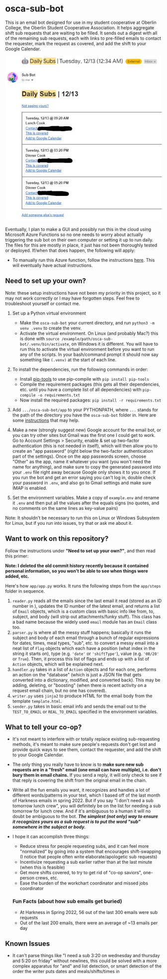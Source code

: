 # osca-sub-bot
This is an email bot designed for use in my student cooperative at Oberlin College, the Oberlin Student Cooperative Association. It helps aggregate shift sub requests that are waiting to be filled. It sends out a digest with all of the remaining sub requests, each with links to pre-filled emails to contact the requester, mark the request as covered, and add the shift to your Google Calendar.

![Example of a sub bot email](example_email.jpg)

Eventually, I plan to make a GUI and possibly run this in the cloud using Microsoft Azure Functions so no one needs to worry about actually triggering the sub bot on their own computer or setting it up to run daily. The files for this are mostly in place, it just has not been thoroughly tested or deployed. If/when that does happen, the following will apply:
- To manually run this Azure function, follow the instructions [here](https://docs.microsoft.com/en-us/azure/azure-functions/functions-manually-run-non-http). This will eventually have actual instructions.

## Need to set up your own?
Note: these setup instructions have not been my priority in this project, so it may not work correctly or I may have forgotten steps. Feel free to troubleshoot yourself or contact me.
1. Set up a Python virtual environment
    - Make the `osca-sub-bot` your current directory, and run `python3 -m venv .venv` to create the venv.
    - Activate the virtual environment. On Linux (and probably Mac?) this is done with `source /example/path/osca-sub-bot/.venv/bin/activate`, on Windows it is different. You will have to run this to activate the virtual environment before you want to run any of the scripts. In your bash/command prompt it should now say something like `(.venv)` at the start of each line.


2. To install the dependencies, run the following commands in order:
    - Install [pip-tools](https://github.com/jazzband/pip-tools) to use pip-compile with `pip install pip-tools`
    - Compile the requirement packages (this gets all their dependencies, etc. until you have a complete list of all dependencies) with `pip-compile -o requirements.txt`
    - Now install the required packages: `pip install -r requirements.txt`

3. Add `.../osca-sub-bot/app` to your PYTHONPATH, where `...` stands for the path of the directory you have the `osca-sub-bot` folder in. Here are some [instructions](https://bic-berkeley.github.io/psych-214-fall-2016/using_pythonpath.html#if-you-are-on-a-mac) that may help.

4. Make a new (strongly suggest new) Google account for the email bot, or you can try other sites but Gmail was the first one I could get to work. Go to Account Settings > Security, enable & set up two-factor authentication (this is not needed in itself), which will then allow you to create an "app password" (right below the two-factor authentication part of the settings). Once on the app passwords screen, choose "Other" as the app, name it whatever you want (you won't need the name for anything), and make sure to copy the generated password into your `.env` file right away because Google only shows it to you once. If you run the bot and get an error saying you can't log in, double check your password in `.env`, and also go to Gmail settings and make sure IMAP is enabled.

5. Set the environment variables. Make a copy of `example.env` and rename it `.env` and then put all the values after the equals signs (no quotes, and no comments on the same lines as key-value pairs)


Note: It shouldn't be necessary to run this on Linux or Windows Subsystem for Linux, but if you run into issues, try that or ask me about it.

## Want to work on this repository?
Follow the instructions under **"Need to set up your own?"**, and then read this primer:

**Note: I deleted the old commit history recently because it contained personal information, so you won't be able to see when things were added, etc.**

Here's how `app/app.py` works. It runs the following steps from the `app/steps` folder in sequence. 
1. `reader.py` reads all the emails since the last email it read (stored as an ID number in ), updates the ID number of the latest email, and returns a list of `Email` objects, which is a custom class with basic info like from, to, subject, and body (will strip out attachments/funky stuff). This class has a bad name because the widely used `email` module has an `Email` class too.
2. `parser.py` is where all the messy stuff happens; basically it runs the subject and body of each email through a bunch of regular expressions for dates, times, meal types, "sub", etc. to convert a messy email into a neat list of `Flag` objects which each have a position (what index in the string it starts on), type (e.g. `'date'` or `'shiftType'`), value (e.g. `'08/20'` or `True`). Then, it process this list of flags and ends up with a list of `Action` objects, which will be explained next.
3. `handler.py` takes in a list of `Action` objects and for each one, performs an action on the "database" (which is just a JSON file that gets converted into a dictionary, modified, and converted back). This may be adding, deleting, or "boosting" (when there is recent activity on a request email chain, but no one has covered).
4. `writer.py` uses `jinja2` to produce HTML for the email body from the template `template.html`.
5. `sender.py` takes in basic email info and sends the email out to the `TEST_TO_EMAIL` or `REAL_TO_EMAIL` specified in the environment variables.

## What to tell your co-op?
- It's not meant to interfere with or totally replace existing sub-requesting methods, it's meant to make sure people's requests don't get lost and provide quick ways to see them, contact the requester, and add the shift to your Google Calendar.
- The only thing you really have to know is to **make sure new sub requests are in a "fresh" email (one email can have multiple), i.e. don't bury them in email chains.** If you send a reply, it will only check to see if that reply is covering the shift from the original email in the chain.
- Write all the fun emails you want, it recognizes and handles a lot of different words/patterns in your text, which I based off of the last month of Harkness emails in spring 2022. But if you say "I don't need a sub tomorrow lunch crew", you will definitely be on the list for needing a sub tomorrow for lunch crew. And if it's ambiguous to a human it will no doubt be ambiguous to the bot. ***The simplest (not only) way to ensure it recognizes yours as a sub request is to put the word "sub" somewhere in the subject or body.***
- I hope it can accomplish three things:
  - Reduce stress for people requesting subs, and it can feel more "normalized" by going into a system that encourages shift-swapping (I notice that people often write elaborate/apologetic sub requests)
  - Incentivize requesting a sub earlier rather than at the last minute (when this is feasible)
  - Get more shifts covered, to try to get rid of "co-op saviors", one-person crews, etc.
  - Ease the burden of the workchart coordinator and missed jobs coordinator

  ### Fun Facts (about how sub emails get buried)
  - At Harkness in Spring 2022, 56 out of the last 300 emails were sub requests
  - Out of the last 200 emails, there were an average of ~13 emails per day

## Known Issues
- It can't parse things like "I need a sub 3:20 on wednesday and thursday and 5:20 on friday" without newlines, this could be solved with a more complex apparatus for "and" and list detection, or smart detection of the order the writer puts dates and meals/shifts/times in